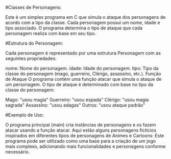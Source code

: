 #Classes de Personagens:

Este é um simples programa em C que simula o ataque dos personagens de acordo com a tipo da classe. Cada personagem possui um nome, idade e tipo associado. O programa determina o tipo de ataque que cada personagem realiza com base em seu tipo.

#Estrutura do Personagem:

Cada personagem é representado por uma estrutura Personagem com as seguintes propriedades:

nome: Nome do personagem.
idade: Idade do personagem.
tipo: Tipo da classe  do personagem (mago, guerreiro, Clérigo, assassino, etc.).
Função de Ataque
O programa contém uma função atacar que simula o ataque de um personagem. O tipo de ataque é determinado com base no tipo da classe do personagem:

Mago: "usou magia"
Guerreiro: "usou espada"
Clérigo: "usou magia sagrada"
Assassino: "usou adagas"
Outros: "usou ataque padrão"

#Exemplo de Uso:

O programa principal (main) cria instâncias de personagens e os fazem atacar usando a função atacar. Aqui estão alguns personagens fictícios inspirados em diferentes tipos de personagens de Animes e Cartoons:
Este programa pode ser utilizado como uma base para a criação de um jogo mais complexo, adicionando mais funcionalidades e personagens conforme necessário.
